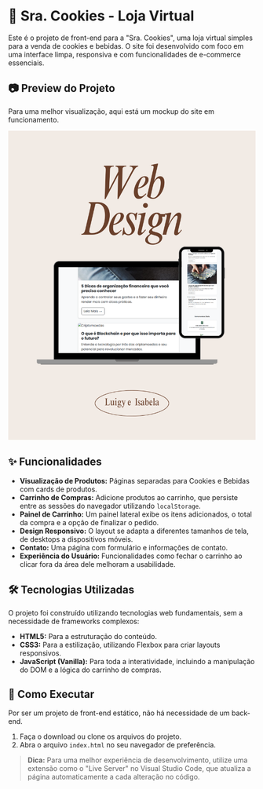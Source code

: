 # 🍪 Sra. Cookies - Loja Virtual

Este é o projeto de front-end para a "Sra. Cookies", uma loja virtual simples para a venda de cookies e bebidas. O site foi desenvolvido com foco em uma interface limpa, responsiva e com funcionalidades de e-commerce essenciais.

## :camera: Preview do Projeto

Para uma melhor visualização, aqui está um mockup do site em funcionamento.

![Preview do site FinanNews em um mockup de notebook](https://github.com/santosluigycp/BLOG_FINANCIAS_v2.0/blob/main/WebDesign%20mockup.png)

## ✨ Funcionalidades

- **Visualização de Produtos:** Páginas separadas para Cookies e Bebidas com cards de produtos.
- **Carrinho de Compras:** Adicione produtos ao carrinho, que persiste entre as sessões do navegador utilizando `localStorage`.
- **Painel de Carrinho:** Um painel lateral exibe os itens adicionados, o total da compra e a opção de finalizar o pedido.
- **Design Responsivo:** O layout se adapta a diferentes tamanhos de tela, de desktops a dispositivos móveis.
- **Contato:** Uma página com formulário e informações de contato.
- **Experiência do Usuário:** Funcionalidades como fechar o carrinho ao clicar fora da área dele melhoram a usabilidade.

## 🛠️ Tecnologias Utilizadas

O projeto foi construído utilizando tecnologias web fundamentais, sem a necessidade de frameworks complexos:

- **HTML5:** Para a estruturação do conteúdo.
- **CSS3:** Para a estilização, utilizando Flexbox para criar layouts responsivos.
- **JavaScript (Vanilla):** Para toda a interatividade, incluindo a manipulação do DOM e a lógica do carrinho de compras.

## 🚀 Como Executar

Por ser um projeto de front-end estático, não há necessidade de um back-end.

1.  Faça o download ou clone os arquivos do projeto.
2.  Abra o arquivo `index.html` no seu navegador de preferência.

> **Dica:** Para uma melhor experiência de desenvolvimento, utilize uma extensão como o "Live Server" no Visual Studio Code, que atualiza a página automaticamente a cada alteração no código.
